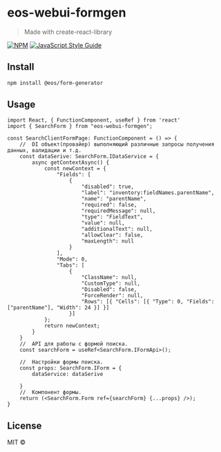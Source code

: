 # eos-webui-formgen

> Made with create-react-library

[![NPM](https://img.shields.io/npm/v/eos-webui-formgen.svg)](https://www.npmjs.com/package/eos-webui-formgen) [![JavaScript Style Guide](https://img.shields.io/badge/code_style-standard-brightgreen.svg)](https://standardjs.com)

## Install

```bash
npm install @eos/form-generator
```

## Usage

```tsx
import React, { FunctionComponent, useRef } from 'react'
import { SearchForm } from "eos-webui-formgen";

const SearchClientFormPage: FunctionComponent = () => {
    //  DI объект(провайер) выполняющий различные запросы получения данных, валидации и т.д.
    const dataSerive: SearchForm.IDataService = {
        async getContextAsync() {
            const newContext = {
                "Fields": [
                    {
                        "disabled": true,
                        "label": "inventory:fieldNames.parentName",
                        "name": "parentName",
                        "required": false,
                        "requiredMessage": null,
                        "type": "FieldText",
                        "value": null,
                        "additionalText": null,
                        "allowClear": false,
                        "maxLength": null
                    }
                ],
                "Mode": 0,
                "Tabs": [
                    {
                        "ClassName": null,
                        "CustomType": null,
                        "Disabled": false,
                        "ForceRender": null,
                        "Rows": [{ "Cells": [{ "Type": 0, "Fields": ["parentName"], "Width": 24 }] }]
                    }]
            };
            return newContext;
        }
    }
    //  API для работы с формой поиска.
    const searchForm = useRef<SearchForm.IFormApi>();

    //  Настройки формы поиска.
    const props: SearchForm.IForm = {
        dataService: dataSerive

    }
    //  Компонент формы.
    return (<SearchForm.Form ref={searchForm} {...props} />);
}
```

## License

MIT © [](https://github.com/)
